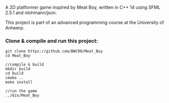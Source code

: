A 2D platformer game inspired by Meat Boy, written in C++ 14 using SFML 2.5.1 and nlohmann/json. 

This project is part of an advanced programming course at the University of Antwerp.

### Clone & compile and run this project:

```
git clone https://github.com/BWC00/Meat_Boy
cd Meat_Boy

//compile & build
mkdir build
cd build
cmake ..
make install

//run the game
../bin/Meat_Boy
```
